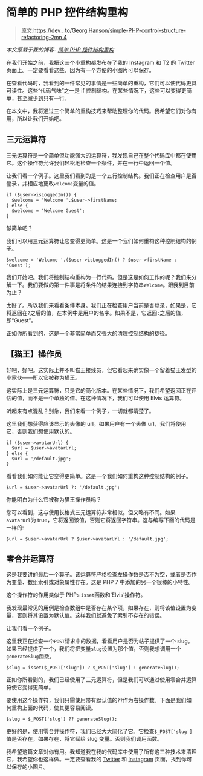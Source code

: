 # 简单的 PHP 控件结构重构

> 原文:[https://dev . to/Georg Hanson/simple-PHP-control-structure-refactoring-2mn 4](https://dev.to/georgehanson/simple-php-control-structure-refactoring-2mn4)

*本文原载于我的博客- [简单 PHP 控件结构重构](https://www.georgehanson.co.uk/blog/simple-php-control-structure-refactoring)*

在我们开始之前，我把这三个小重构都发布在了我的 Instagram 和 T2 的 Twitter 页面上。一定要看看这些，因为有一个方便的小图片可以保存。

在查看代码时，我看到的一件常见的事情是一些简单的重构，它们可以使代码更具可读性。这些“代码气味”之一是 if 控制结构。在某些情况下，这些可以变得更简单，甚至减少到只有一行。

在本文中，我将通过三个简单的重构技巧来帮助整理你的代码。我希望它们对你有用，所以让我们开始吧。

## [](#ternary-operator)三元运算符

三元运算符是一个简单但功能强大的运算符，我发现自己在整个代码库中都在使用它。这个操作符允许我们轻松地检查一个条件，并在一行中返回一个值。

让我们看一个例子。这里我们看到的是一个五行控制结构。我们正在检查用户是否登录，并相应地更改`welcome`变量的值。

```
if ($user->isLoggedIn()) {
  $welcome = 'Welcome '.$user->firstName;
} else {
  $welcome = 'Welcome Guest';
} 
```

够简单吧？

我们可以用三元运算符让它变得更简单。这是一个我们如何重构这种控制结构的例子。

```
$welcome = 'Welcome '.($user->isLoggedIn() ? $user->firstName : 'Guest'); 
```

我们开始吧。我们将控制结构重构为一行代码。但是这是如何工作的呢？我们来分解一下。我们要做的第一件事是将条件的结果连接到字符串`Welcome`。跟我到目前为止？

太好了。所以我们来看看条件本身。我们正在检查用户当前是否登录，如果是，它将返回在`?`之后的值，在本例中是用户的名字。如果不是，它返回`:`之后的值，即“Guest”。

正如你所看到的，这是一个非常简单而又强大的清理控制结构的捷径。

## [](#elvis-operator)【猫王】操作员

好吧，好吧。这实际上并不叫猫王接线员，但它看起来确实像一个留着猫王发型的小家伙——所以它被称为猫王。

这实际上是三元运算符，只是它的简化版本。在某些情况下，我们希望返回正在评估的值，而不是一个单独的值。在这种情况下，我们可以使用 Elvis 运算符。

听起来有点混乱？别急，我们来看一个例子，一切就都清楚了。

这里我们想获得应该显示的头像的 url。如果用户有一个头像 url，我们将使用它，否则我们想使用默认的。

```
if ($user->avatarUrl) {
  $url = $user->avatarUrl;
} else {
  $url = '/default.jpg';
} 
```

看看我们如何能让它变得更简单。这是一个我们如何重构这种控制结构的例子。

```
$url = $user->avatarUrl ?: '/default.jpg'; 
```

你能明白为什么它被称为猫王操作员吗？

您可以看到，这与使用长格式三元运算符非常相似。但又略有不同。如果`avatarUrl`为 true，它将返回该值，否则它将返回字符串。这与编写下面的代码是一样的:

```
$url = $user->avatarUrl ? $user->avatarUrl : '/default.jpg'; 
```

## [](#null-coalescing-operator)零合并运算符

这是我要讲的最后一个算子。该运算符严格检查左操作数是否不为空，或者是否作为变量、数组索引或对象属性存在。这是 PHP 7 中添加的另一个很棒的小特性。

这个操作符的作用类似于 PHPs `isset`函数和‘Elvis’操作符。

我发现最常见的用例是检查数组中是否存在某个项，如果存在，则将该值设置为变量，否则将其设置为默认值。这样我们就避免了索引不存在的错误。

让我们看一个例子。

这里我正在检查一个`POST`请求中的数据，看看用户是否为帖子提供了一个 slug。如果已经提供了一个，我们将把变量`slug`设置为那个值，否则我想调用一个`generateSlug`函数。

```
$slug = isset($_POST['slug']) ? $_POST['slug'] : generateSlug(); 
```

正如你所看到的，我们已经使用了三元运算符，但是我们可以通过使用零合并运算符使它变得更简单。

要使用这个操作符，我们只需使用带有默认值的`??`作为右操作数。下面是我们如何重构上面的代码，使其更容易阅读。

```
$slug = $_POST['slug'] ?? generateSlug(); 
```

更好的是，使用零合并操作符，我们已经大大简化了它。它检查`$_POST['slug']`值是否存在，如果存在，将它赋给 slug 变量。否则我们调用函数。

我希望这篇文章对你有用。我知道我在我的代码库中使用了所有这三种技术来清理它，我希望你也这样做。一定要查看我的 [Twitter](https://twitter.com/GeorgeHanson_) 和 [Instagram](https://instagram.com/_georgehanson_) 页面，找到你可以保存的小图片。